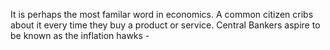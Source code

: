 It is perhaps the most familar word in economics. A common citizen cribs about it every time they buy a product or service. Central Bankers aspire to be known as the inflation hawks -